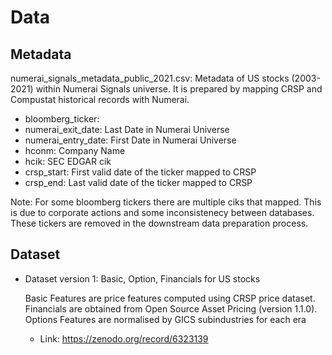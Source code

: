 # Data 

## Metadata

numerai_signals_metadata_public_2021.csv: Metadata of US stocks (2003-2021) within Numerai Signals universe. 
It is prepared by mapping CRSP and Compustat historical records with Numerai.

  - bloomberg_ticker:
  - numerai_exit_date: Last Date in Numerai Universe 
  - numerai_entry_date: First Date in Numerai Universe 
  - hconm: Company Name
  - hcik: SEC EDGAR cik
  - crsp_start: First valid date of the ticker mapped to CRSP
  - crsp_end: Last valid date of the ticker mapped to CRSP

Note: For some bloomberg tickers there are multiple ciks that mapped. This is due to corporate actions and some inconsistenecy between databases. 
These tickers are removed in the downstream data preparation process.


## Dataset 
    
- Dataset version 1: Basic, Option, Financials for US stocks 
  
  Basic Features are price features computed using CRSP price dataset. Financials are obtained from Open Source Asset Pricing (version 1.1.0). Options 
  Features are normalised by GICS subindustries for each era 

  - Link: https://zenodo.org/record/6323139
    
